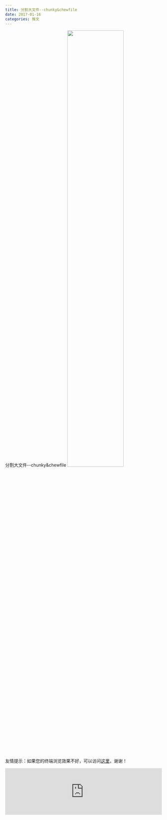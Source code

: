 ```yaml
---
title: 分割大文件--chunky&chewfile
date: 2017-01-16
categories: 推文
---
```

分割大文件--chunky&chewfile
<img src="http://mmbiz.qpic.cn/mmbiz_jpg/ACviaWTBFxhZduTxw3DwldbHwEys0icQSYaFiaLiaFibPP9JgDzCS13m6Rlic8EexicI3g5IpHSb7MQr3oEuvemyW44Cg/0?wx_fmt=jpeg" style="width: 60%; height: auto;"/><!--more-->
友情提示：如果您的终端浏览效果不好，可以访问[这里](https://stata-club.github.io/stata_article/2017-01-16.html)，谢谢！
<iframe src="https://stata-club.github.io/stata_article/2017-01-16.html" id="iframepage" frameborder="0" scrolling="no" marginheight="0" marginwidth="0" width="100%" onLoad="iFrameHeight()"></iframe>
<script type="text/javascript" language="javascript">
function iFrameHeight() {
var ifm= document.getElementById("iframepage");
var subWeb = document.frames ? document.frames["iframepage"].document : ifm.contentDocument;   
if(ifm != null && subWeb != null) {
 ifm.height = subWeb.body.scrollHeight;
} 
} 
</script> 
